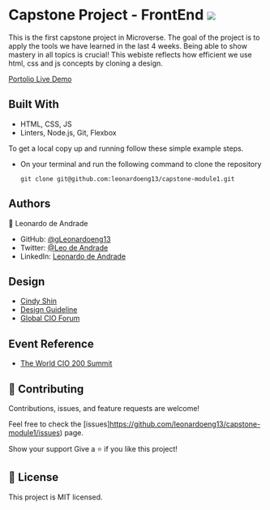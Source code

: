 # Capstone Project - FrontEnd ![](https://img.shields.io/badge/Microverse-blueviolet)

This is the first capstone project in Microverse. The goal of the project is to apply the tools we have learned in the last 4 weeks. Being able to show mastery in all topics is crucial! This webiste reflects how efficient we use html, css and js concepts by cloning a design. 

[Portolio Live Demo](https://leonardoeng13.github.io/capstone-module1/)


## Built With
- HTML, CSS, JS
- Linters, Node.js, Git, Flexbox

To get a local copy up and running follow these simple example steps.
- On your terminal and run the following command to clone the repository
  
  `git clone git@github.com:leonardoeng13/capstone-module1.git`

## Authors
👤 Leonardo de Andrade

- GitHub: [@gLeonardoeng13](https://github.com/leonardoeng13)
- Twitter: [@Leo de Andrade](https://twitter.com/andrede_leo)
- LinkedIn: [Leonardo de Andrade](https://linkedin.com/in/leonardodeandrade)

## Design 
- [Cindy Shin](https://www.behance.net/adagio07) 
- [Design Guideline](https://www.behance.net/adagio07) 
- [Global CIO Forum](https://globalcioforum.com/)

## Event Reference
- [The World CIO 200 Summit](https://globalcioforum.com/cio-200-summit-2021-roadshow/)

## 🤝 Contributing
Contributions, issues, and feature requests are welcome!

Feel free to check the [issues]https://github.com/leonardoeng13/capstone-module1/issues) page.

Show your support
Give a ⭐️ if you like this project!

## 📝 License 
This project is MIT licensed.